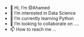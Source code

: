 - 👋 Hi, I’m @Ahamed
- 👀 I’m interested in Data Science
- 🌱 I’m currently learning Python
- 💞️ I’m looking to collaborate on ....
- 📫 How to reach me ...

<!---
datailm/datailm is a ✨ special ✨ repository because its `README.md` (this file) appears on your GitHub profile.
You can click the Preview link to take a look at your changes.
--->
